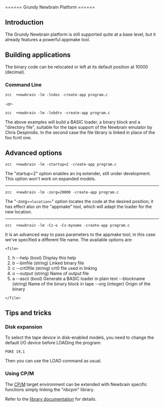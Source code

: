  ======  Grundy Newbrain  Platform ======

## Introduction

The Grundy Newbrain platform is still supported quite at a base level, but it already features a powerful appmake tool.


## Building applications

The binary code can be relocated or left at its default position at 10000 (decimal).




### Command Line

    zcc  +newbrain -lm -lndos -create-app program.c

-or-

    zcc  +newbrain -lm -lnbdrv -create-app program.c


The above examples will build a BASIC loader, a binary block and a "directory file", suitable for the tape support of the Newbrain emulator by Chris Despinidis.
In the second case the file library is linked in place of the foo fcntl one.






## Advanced options



    zcc  +newbrain -lm -startup=2 -create-app program.c

The "startup=2" option enables an irq extender, still under development.  This option won't work on expanded models.

----


    zcc  +newbrain -lm -zorg=20000 -create-app program.c

The "-zorg=`<location>`" option locates the code at the desired position; it has effect also on the "appmake" tool, which will adapt the loader for the new location.

----


    zcc  +newbrain -lm -Cz-o -Cz-myname -create-app program.c

It is an advanced way to pass parameters to the appmake tool; in this case we've specified a different file name.
The available options are:

`<file>`

 1. h   --help            (bool)    Display this help
 2. b   --binfile         (string)  Linked binary file
 3. c   --crt0file        (string)  crt0 file used in linking
 4. o   --output          (string)  Name of output file
 5. a   --ascii           (bool)    Generate a BASIC loader in plain text
       --blockname       (string)  Name of the binary block in tape
       --org             (integer) Origin of the binary

`</file>`


## Tips and tricks

### Disk expansion

To select the tape device in disk-enabled models, you need to change the default I/O device before LOADing the program:

    POKE 19,1

Then you can use the LOAD command as usual.


### Using CP/M

The [CP/M](platform/cpm) target environment can be extended with Newbrain specific functions simply linking the "nbcpm" library.

Refer to the [library documentation](library/newbrain) for details.

